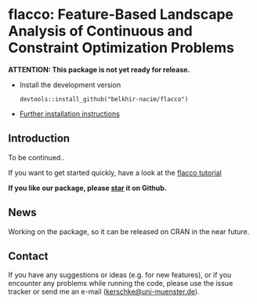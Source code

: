 flacco: Feature-Based Landscape Analysis of Continuous and Constraint Optimization Problems
===========================================================================================

**ATTENTION: This package is not yet ready for release.**

* Install the development version

    ```splus
    devtools::install_github("belkhir-nacim/flacco")
    ```

* [Further installation instructions](https://githubkagesInfo/wiki/Installation-Information)


Introduction
------------

To be continued..

If you want to get started quickly, have a look at the [flacco tutorial](http://kerschke.github.io/flacco-tutorial/site/)

**If you like our package, please [star](https://github.com/blog/1204-notifications-stars) it on Github.**


News
----

Working on the package, so it can be released on CRAN in the near future.


Contact
-------

If you have any suggestions or ideas (e.g. for new features), or if you encounter any problems while running the code, please use the issue tracker or send me an e-mail (kerschke@uni-muenster.de).
